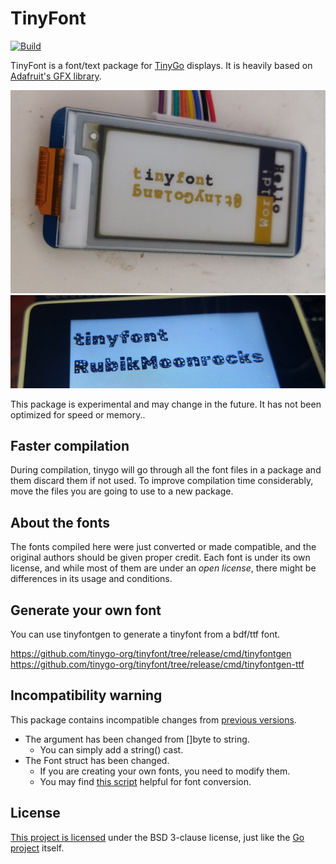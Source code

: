 TinyFont
=========

[![Build](https://github.com/tinygo-org/tinyfont/actions/workflows/build.yml/badge.svg?branch=dev)](https://github.com/tinygo-org/tinyfont/actions/workflows/build.yml)

TinyFont is a font/text package for [TinyGo](https://tinygo.org/) displays. It is heavily based on [Adafruit's GFX library](https://github.com/adafruit/Adafruit-GFX-Library).

![example](./images/tinyfont.png)
![example](./images/rubikmoonrocks.png)


This package is experimental and may change in the future. It has not been optimized for speed or memory..

## Faster compilation
During compilation, tinygo will go through all the font files in a package and them discard them if not used. To improve compilation time considerably, move the files you are going to use to a new package. 

## About the fonts
The fonts compiled here were just converted or made compatible, and the original authors should be given proper credit. Each font is under its own license, and while most of them are under an _open license_, there might be differences in its usage and conditions.

## Generate your own font

You can use tinyfontgen to generate a tinyfont from a bdf/ttf font.  

https://github.com/tinygo-org/tinyfont/tree/release/cmd/tinyfontgen  
https://github.com/tinygo-org/tinyfont/tree/release/cmd/tinyfontgen-ttf  

## Incompatibility warning

This package contains incompatible changes from [previous versions](https://github.com/tinygo-org/tinyfont/commit/a02e4495f8d64b671d923ec009e17c9da9e3e7f5).

* The argument has been changed from []byte to string.
  * You can simply add a string() cast.
* The Font struct has been changed.
  * If you are creating your own fonts, you need to modify them.
  * You may find [this script](https://github.com/sago35/tinyfont/tree/fontconv/cmd/tinyfontconv) helpful for font conversion.

## License

[This project is licensed](./LICENSE) under the BSD 3-clause license, just like the [Go project](https://golang.org/LICENSE) itself.
